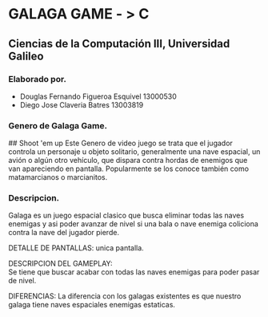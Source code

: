 <h1>GALAGA GAME - > C</h1>
<h2>Ciencias de la Computación III, Universidad Galileo</h2>
<h3>Elaborado por.</h3>
<ul>
    <li>Douglas Fernando Figueroa Esquivel 13000530</li>
    <li>Diego Jose Claveria Batres 13003819</li>
</ul>
	
<h3>Genero de Galaga Game.</h3>
## Shoot 'em up
Este Genero de video juego se trata que el jugador controla un personaje u objeto solitario, generalmente una nave espacial, un avión o algún otro vehículo, que dispara contra hordas de enemigos que van apareciendo en pantalla. Popularmente se los conoce también como matamarcianos o marcianitos. 


<h3>Descripcion.</h3>

Galaga es un juego espacial clasico que busca eliminar todas las naves enemigas y asi poder avanzar de nivel si una bala o nave enemiga coliciona contra la nave del jugador pierde.

DETALLE DE PANTALLAS:
	unica pantalla.

DESCRIPCION DEL GAMEPLAY:	
	Se tiene que buscar acabar con todas las naves enemigas para poder pasar de nivel.



DIFERENCIAS:
	La diferencia con los galagas existentes es que nuestro galaga tiene naves espaciales enemigas estaticas.

